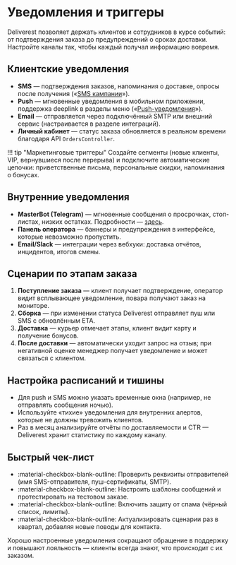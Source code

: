 # Уведомления и триггеры

Deliverest позволяет держать клиентов и сотрудников в курсе событий: от подтверждения заказа до предупреждений о сроках доставки. Настройте каналы так, чтобы каждый получал информацию вовремя.

## Клиентские уведомления

- **SMS** — подтверждения заказов, напоминания о доставке, опросы после получения («[SMS кампании](../messaging/sms.md)»).
- **Push** — мгновенные уведомления в мобильном приложении, поддержка deeplink в разделы меню («[Push-уведомления](../messaging/push.md)»).
- **Email** — отправляется через подключённый SMTP или внешний сервис (настраивается в разделе интеграций).
- **Личный кабинет** — статус заказа обновляется в реальном времени благодаря API `OrdersController`.

!!! tip "Маркетинговые триггеры"
    Создайте сегменты (новые клиенты, VIP, вернувшиеся после перерыва) и подключите автоматические цепочки: приветственные письма, персональные скидки, напоминания о бонусах.

## Внутренние уведомления

- **MasterBot (Telegram)** — мгновенные сообщения о просрочках, стоп-листах, низких остатках. Подробности — [здесь](../masterbot/index.md).
- **Панель оператора** — баннеры и предупреждения в интерфейсе, которые невозможно пропустить.
- **Email/Slack** — интеграции через вебхуки: доставка отчётов, инцидентов, итогов смены.

## Сценарии по этапам заказа

1. **Поступление заказа** — клиент получает подтверждение, оператор видит всплывающее уведомление, повара получают заказ на мониторе.
2. **Сборка** — при изменении статуса Deliverest отправляет пуш или SMS с обновлённым ETA.
3. **Доставка** — курьер отмечает этапы, клиент видит карту и получение бонусов.
4. **После доставки** — автоматически уходит запрос на отзыв; при негативной оценке менеджер получает уведомление и может связаться с клиентом.

## Настройка расписаний и тишины

- Для push и SMS можно указать временные окна (например, не отправлять сообщения ночью).
- Используйте «тихие» уведомления для внутренних алертов, которые не должны тревожить клиентов.
- Раз в месяц анализируйте отчёты по доставляемости и CTR — Deliverest хранит статистику по каждому каналу.

## Быстрый чек-лист

- :material-checkbox-blank-outline: Проверить реквизиты отправителей (имя SMS-отправителя, пуш-сертификаты, SMTP).  
- :material-checkbox-blank-outline: Настроить шаблоны сообщений и протестировать на тестовом заказе.  
- :material-checkbox-blank-outline: Включить защиту от спама (чёрный список, лимиты).  
- :material-checkbox-blank-outline: Актуализировать сценарии раз в квартал, добавляя новые поводы для контакта.

Хорошо настроенные уведомления сокращают обращение в поддержку и повышают лояльность — клиенты всегда знают, что происходит с их заказом.
